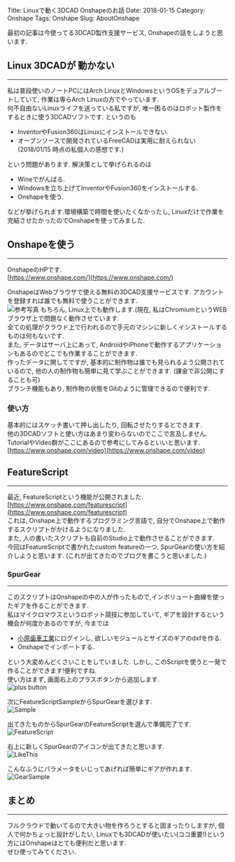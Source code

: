 Title: Linuxで動く3DCAD Onshapeのお話
Date: 2018-01-15 
Category: Onshape 
Tags: Onshape 
Slug: AboutOnshape 

最初の記事は今使ってる3DCAD製作支援サービス, Onshapeの話をしようと思います.

## Linux 3DCADが 動かない
---
私は普段使いのノートPCにはArch LinuxとWindowsというOSをデュアルブートしていて, 作業は専らArch Linuxの方でやっています.  
何不自由ないLinuxライフを送っている私ですが, 唯一困るのはロボット製作をするときに使う3DCADソフトです. というのも  

- InventorやFusion360はLinuxにインストールできない.  
- オープンソースで開発されているFreeCADは実用に耐えられない(2018/01/15 時点の私個人の感想です.)  
  
という問題があります. 解決策として挙げられるのは  

- Wineでがんばる.  
- Windowsを立ち上げてInventorやFusion360をインストールする.  
- Onshapeを使う.  

などが挙げられます.環境構築で時間を使いたくなかったし, Linuxだけで作業を完結させたかったのでOnshapeを使ってみました.

## Onshapeを使う
---
OnshapeのHPです.  
[https://www.onshape.com/](https://www.onshape.com/)

OnshapeはWebブラウザで使える無料の3DCAD支援サービスです. アカウントを登録すれば誰でも無料で使うことができます.  
![参考写真]({filename}/images/Onshape.png)
もちろん, Linux上でも動作します.(現在, 私はChromiumというWEBブラウザ上で問題なく動作させています.  
全ての処理がクラウド上で行われるので手元のマシンに新しくインストールするものは何もないです.  
また, データはサーバ上にあって, AndroidやiPhoneで動作するアプリケーションもあるのでどこでも作業することができます.  
作ったデータに関してですが, 基本的に制作物は誰でも見られるよう公開されているので, 他の人の制作物も簡単に見て学ぶことができます. (課金で非公開にすることも可)  
ブランチ機能もあり, 制作物の状態をGitのように管理できるので便利です.
### 使い方
基本的にはスケッチ書いて押し出したり, 回転させたりするとできます.  
他の3DCADソフトと使い方はあまり変わらないのでここで言及しません.  
TutorialやVideo群がここにあるので参考にしてみるといいと思います.  
[https://www.onshape.com/video](https://www.onshape.com/video)

## FeatureScript
---
最近, FeatureScriptという機能が公開されました.  
[https://www.onshape.com/featurescript](https://www.onshape.com/featurescript)  
これは, Onshape上で動作するプログラミング言語で, 自分でOnshape上で動作するスクリプトがかけるようになりました.  
また, 人の書いたスクリプトも自前のStudio上で動作させることができます.  
今回はFeatureScriptで書かれたcustom featureの一つ, SpurGearの使い方を紹介しようと思います. (これが出てきたのでブログを書こうと思いました.)  

### SpurGear
---
このスクリプトはOnshapeの中の人が作ったもので,インボリュート曲線を使ったギアを作ることができます.  
私はマイクロマウスというロボット競技に参加していて, ギアを設計するという機会が何度かあるのですが, 今までは  

- [小原歯車工業](http://www.khkgears.co.jp/)にログインし, 欲しいモジュールとサイズのギアのdxfを作る.  
- Onshapeでインポートする.  

という大変めんどくさいことをしていました. しかし, このScriptを使うと一発で作ることができます!便利ですね.  
使い方はまず, 画面右上のプラスボタンから追加します.  
![plus button]({filename}/images/2018-01-23-070217_483x32_scrot.png)

次にFeatureScriptSampleからSpurGearを選びます.  
![Sample]({filename}/images/2018-01-23-063743_271x353_scrot.png)

出てきたものからSpurGearのFeatureScriptを選んで準備完了です.
![FeatureScript]({filename}/images/2018-01-23-063906_279x463_scrot.png)

右上に新しくSpurGearのアイコンが出てきたと思います.  
![LikeThis]({filename}/images/2018-01-23-072828_375x31_scrot.png)

こんなふうにパラメータをいじってあげれば簡単にギアが作れます.  
![GearSample]({filename}/images/2018-01-23-071808_888x559_scrot.png)

## まとめ
---
フルクラウドで動いてるので大きい物を作ろうとすると固まったりしますが, 個人で何かちょっと設計がしたい, Linuxでも3DCADが使いたい(ココ重要!)という方にはOnshapeはとても便利だと思います.  
ぜひ使ってみてください.
